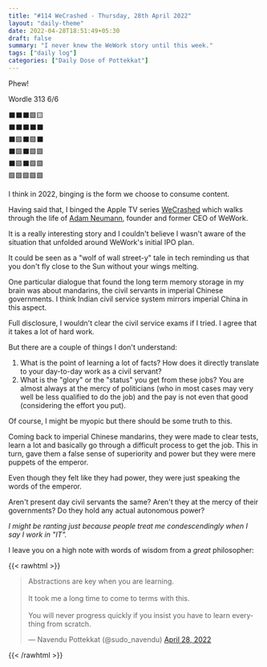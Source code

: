 ```yaml
---
title: "#114 WeCrashed - Thursday, 28th April 2022"
layout: "daily-theme"
date: 2022-04-28T18:51:49+05:30
draft: false
summary: "I never knew the WeWork story until this week."
tags: ["daily log"]
categories: ["Daily Dose of Pottekkat"]
---
```


Phew!

Wordle 313 6/6

⬛⬛⬛🟩🟨\
⬛⬛⬛⬛⬛\
⬛🟩⬛🟩⬛\
⬛🟩⬛🟩🟩\
⬛🟩⬛🟩🟩\
🟩🟩🟩🟩🟩

I think in 2022, binging is the form we choose to consume content.

Having said that, I binged the Apple TV series [WeCrashed](https://www.imdb.com/title/tt12005128/) which walks through the life of [Adam Neumann](https://en.wikipedia.org/wiki/Adam_Neumann), founder and former CEO of WeWork.

It is a really interesting story and I couldn't believe I wasn't aware of the situation that unfolded around WeWork's initial IPO plan.

It could be seen as a "wolf of wall street-y" tale in tech reminding us that you don't fly close to the Sun without your wings melting.

One particular dialogue that found the long term memory storage in my brain was about mandarins, the civil servants in imperial Chinese governments. I think Indian civil service system mirrors imperial China in this aspect.

Full disclosure, I wouldn't clear the civil service exams if I tried. I agree that it takes a lot of hard work.

But there are a couple of things I don't understand:

1. What is the point of learning a lot of facts? How does it directly translate to your day-to-day work as a civil servant?
2. What is the "glory" or the "status" you get from these jobs? You are almost always at the mercy of politicians (who in most cases may very well be less qualified to do the job) and the pay is not even that good (considering the effort you put).

Of course, I might be myopic but there should be some truth to this.

Coming back to imperial Chinese mandarins, they were made to clear tests, learn a lot and basically go through a difficult process to get the job. This in turn, gave them a false sense of superiority and power but they were mere puppets of the emperor.

Even though they felt like they had power, they were just speaking the words of the emperor.

Aren't present day civil servants the same? Aren't they at the mercy of their governments? Do they hold any actual autonomous power?

_I might be ranting just because people treat me condescendingly when I say I work in "IT"._

I leave you on a high note with words of wisdom from a _great_ philosopher:

{{< rawhtml >}}
<blockquote class="twitter-tweet"><p lang="en" dir="ltr">Abstractions are key when you are learning.<br><br>It took me a long time to come to terms with this.<br><br>You will never progress quickly if you insist you have to learn everything from scratch.</p>&mdash; Navendu Pottekkat (@sudo_navendu) <a href="https://twitter.com/sudo_navendu/status/1519688390194737153?ref_src=twsrc%5Etfw">April 28, 2022</a></blockquote> <script async src="https://platform.twitter.com/widgets.js" charset="utf-8"></script>
{{< /rawhtml >}}
